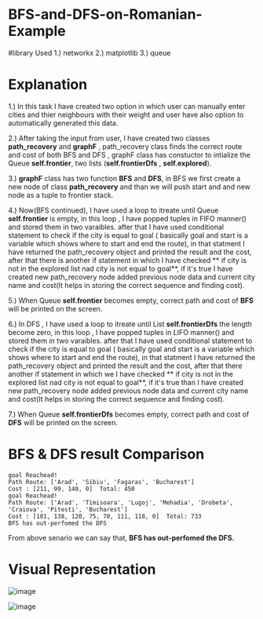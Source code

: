 # BFS-and-DFS-on-Romanian-Example
#library Used
1.) networkx
2.) matplotlib
3.) queue

# Explanation
1.) In this task I have created two option in which user can manually enter cities and thier neighbours with their weight and user have also option to automatically generated this data.

2.) After taking the input from user, I have created two classes **path_recovery** and **graphF** , path_recovery class finds the  correct route and cost of both BFS and DFS , graphF class has constuctor to intialize the Queue **self.frontier**, two lists (**self.frontierDfs** , **self.explored**).

3.) **graphF** class has two function **BFS** and **DFS**, in BFS we first create a new node of class **path_recovery** and than we will push start and and new node as a tuple to frontier stack.

4.) Now(BFS continued), I have used a loop to  itreate until Queue **self.frontier** is empty, in this loop , I have  popped tuples in FIFO manner() and stored them in two varaibles. after that I have used conditional statement to check if the city is equal to goal ( basically goal and start is a variable which shows where to start and end the route), in that statment I have returned the path_recovery object  and printed the result and the cost, after that there is another if statement in which  I have checked ** if city is not in the explored list nad city is not equal to goal**, if it's true I have created new path_recovery node added previous node data and current city name and cost(It helps in storing the correct sequence and finding cost).

5.) When Queue **self.frontier** becomes empty, correct path and cost of **BFS** will be printed on the screen.


6.) In DFS , I have used a loop to  itreate until List **self.frontierDfs** the length become zero, in this loop , I have  popped tuples in LIFO manner() and stored them in two varaibles. after that I have used conditional statement to check if the city is equal to goal ( basically goal and start is a variable which shows where to start and end the route), in that statment I have returned the path_recovery object  and printed the result and the cost, after that there another if statement in which we I have checked ** if city is not in the explored list nad city is not equal to goal**, if it's true than I have created new path_recovery node added previous node data and current city name and cost(It helps in storing the correct sequence and finding cost).

7.) When Queue **self.frontierDfs** becomes empty, correct path and cost of **DFS** will be printed on the screen.


# BFS & DFS result Comparison
~~~
goal Reachead!
Path Route: ['Arad', 'Sibiu', 'Fagaras', 'Bucharest']
Cost : [211, 99, 140, 0]  Total: 450
goal Reachead!
Path Route: ['Arad', 'Timisoara', 'Lugoj', 'Mehadia', 'Drobeta', 'Craiova', 'Pitesti', 'Bucharest']
Cost : [101, 138, 120, 75, 70, 111, 118, 0]  Total: 733
BFS has out-perfomed the DFS
~~~
From above senario we can say that, **BFS has out-perfomed the DFS.**

# Visual Representation

![image](https://user-images.githubusercontent.com/91987110/220993585-66168394-00e0-440a-9872-db2e307d4d8e.png)

![image](https://user-images.githubusercontent.com/91987110/220993714-1398739c-7c61-4613-9ef3-e0d2fb3ef917.png)




